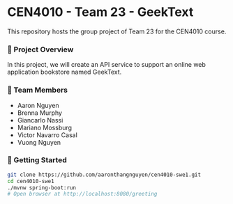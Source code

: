 # CEN4010 - Team 23 - GeekText

This repository hosts the group project of Team 23 for the CEN4010 course.

### 🌱 Project Overview

In this project, we will create an API service to support an online web application bookstore named GeekText.

### 👏 Team Members

- Aaron Nguyen
- Brenna Murphy
- Giancarlo Nassi
- Mariano Mossburg
- Victor Navarro Casal
- Vuong Nguyen

### 🍼 Getting Started

```bash
git clone https://github.com/aaronthangnguyen/cen4010-swe1.git
cd cen4010-swe1
./mvnw spring-boot:run
# Open browser at http://localhost:8080/greeting
```
